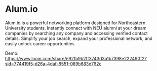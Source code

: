 # Alum.io
Alum.io is a powerful networking platform designed for Northeastern University students. Instantly connect with NEU alumni at your dream companies by searching any company and accessing verified contact details. Simplify your job search, expand your professional network, and easily unlock career opportunities.

Demo:
https://www.loom.com/share/e92fb9b2ff3743d3a1b7398e222490f2?sid=774419f5-d26a-4daf-8551-089b683e762c
